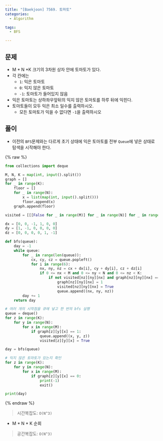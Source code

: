 ```yaml
---
title: "[Baekjoon] 7569. 토마토"
categories:
  - Algorithm

tags:
  - BFS

---
```



## 문제

- M * N *K 크기의 3차원 상자 안에 토마토가 있다.
- 각 칸에는
	- `1`: 익은 토마토
	- `0`: 익지 않은 토마토
	- `-1`: 토마토가 들어있지 않음
- 익은 토마토는 상하좌우앞뒤의 익지 않은 토마토를 하루 뒤에 익힌다.
- 토마토들이 모두 익은 최소 일수를 출력하시오.
	- 모든 토마토가 익을 수 없다면 `-1`을 출력하시오


## 풀이

- 이전의 `BFS`문제와는 다르게 초기 상태에 익은 토마토를 전부 `Queue`에 넣은 상태로 탐색을 시작해야 한다.


{% raw %}
```python
from collections import deque

M, N, K = map(int, input().split())
graph = []
for _ in range(K):
    floor = []
    for _ in range(N):
        x = list(map(int, input().split()))
        floor.append(x)
    graph.append(floor)

visited = [[[False for _ in range(M)] for _ in range(N)] for _ in range(K)]

dx = [0, 0, -1, 1, 0, 0]
dy = [1, -1, 0, 0, 0, 0]
dz = [0, 0, 0, 0, 1, -1]

def bfs(queue):
    day = -1
    while queue:
        for _ in range(len(queue)):
            cx, cy, cz = queue.popleft()
            for i in range(6):
                nx, ny, nz = cx + dx[i], cy + dy[i], cz + dz[i]
                if 0 <= nx < M and 0 <= ny < N and 0 <= nz < K:
                    if not visited[nz][ny][nx] and graph[nz][ny][nx] == 0:
                        graph[nz][ny][nx] = 1
                        visited[nz][ny][nx] = True
                        queue.append((nx, ny, nz))
        day += 1
    return day

# 여러 개의 시작점을 큐에 넣고 한 번의 bfs 실행
queue = deque()
for z in range(K):
    for y in range(N):
        for x in range(M):
            if graph[z][y][x] == 1:
                queue.append((x, y, z))
                visited[z][y][x] = True

day = bfs(queue)

# 익지 않은 토마토가 있는지 확인
for z in range(K):
    for y in range(N):
        for x in range(M):
            if graph[z][y][x] == 0:
                print(-1)
                exit()

print(day)
```
{% endraw %}



> 시간복잡도: `O(N^3)`

- M * N * K 순회

> 공간복잡도: `O(N^3)`

